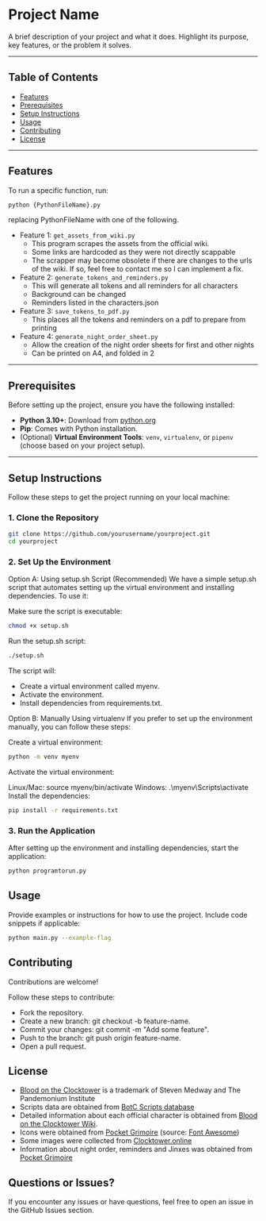 # Project Name

A brief description of your project and what it does. Highlight its purpose, key features, or the problem it solves.

---

## Table of Contents

- [Features](#features)
- [Prerequisites](#prerequisites)
- [Setup Instructions](#setup-instructions)
- [Usage](#usage)
- [Contributing](#contributing)
- [License](#license)

---

## Features

To run a specific function, run: 
```bash
python {PythonFileName}.py
```
replacing PythonFileName with one of the following.

- Feature 1: `get_assets_from_wiki.py`
    - This program scrapes the assets from the official wiki. 
    - Some links are hardcoded as they were not directly scappable 
    - The scrapper may become obsolete if there are changes to the urls of the wiki. If so, feel free to contact me so I can implement a fix. 
- Feature 2: `generate_tokens_and_reminders.py`
    - This will generate all tokens and all reminders for all characters
    - Background can be changed
    - Reminders listed in the characters.json
- Feature 3: `save_tokens_to_pdf.py`
    - This places all the tokens and reminders on a pdf to prepare from printing
- Feature 4: `generate_night_order_sheet.py`
    - Allow the creation of the night order sheets for first and other nights
    - Can be printed on A4, and folded in 2
---

## Prerequisites

Before setting up the project, ensure you have the following installed:

- **Python 3.10+**: Download from [python.org](https://www.python.org/downloads/)
- **Pip**: Comes with Python installation.
- (Optional) **Virtual Environment Tools**: `venv`, `virtualenv`, or `pipenv` (choose based on your project setup).

---

## Setup Instructions

Follow these steps to get the project running on your local machine:

### 1. Clone the Repository
```bash
git clone https://github.com/yourusername/yourproject.git
cd yourproject
```

### 2. Set Up the Environment
Option A: Using setup.sh Script (Recommended)
We have a simple setup.sh script that automates setting up the virtual environment and installing dependencies. To use it:

Make sure the script is executable:

```bash
chmod +x setup.sh
```

Run the setup.sh script:
```bash
./setup.sh
```

The script will:
- Create a virtual environment called myenv.
- Activate the environment.
- Install dependencies from requirements.txt.


Option B: Manually Using virtualenv
If you prefer to set up the environment manually, you can follow these steps:

Create a virtual environment:

```bash
python -m venv myenv
```
Activate the virtual environment:

Linux/Mac: source myenv/bin/activate
Windows: .\myenv\Scripts\activate
Install the dependencies:

```bash
pip install -r requirements.txt
```

### 3. Run the Application
After setting up the environment and installing dependencies, start the application:

```bash
python programtorun.py
```


## Usage
Provide examples or instructions for how to use the project. Include code snippets if applicable:

```bash
python main.py --example-flag
```


## Contributing
Contributions are welcome! 

Follow these steps to contribute:
- Fork the repository.
- Create a new branch: git checkout -b feature-name.
- Commit your changes: git commit -m "Add some feature".
- Push to the branch: git push origin feature-name.
- Open a pull request.

## License
- [Blood on the Clocktower](https://bloodontheclocktower.com) is a trademark of Steven Medway and The Pandemonium Institute
- Scripts data are obtained from [BotC Scripts database](https://botc-scripts.azurewebsites.net)
- Detailed information about each official character is obtained from [Blood on the Clocktower Wiki](https://wiki.bloodontheclocktower.com).
- Icons were obtained from [Pocket Grimoire](https://www.pocketgrimoire.co.uk/) (source: [Font Awesome](https://fontawesome.com/v5/search))
- Some images were collected from [Clocktower.online](https://www.clocktower.online/)
- Information about night order, reminders and Jinxes was obtained from [Pocket Grimoire](https://www.pocketgrimoire.co.uk/)


## Questions or Issues?
If you encounter any issues or have questions, feel free to open an issue in the GitHub Issues section.